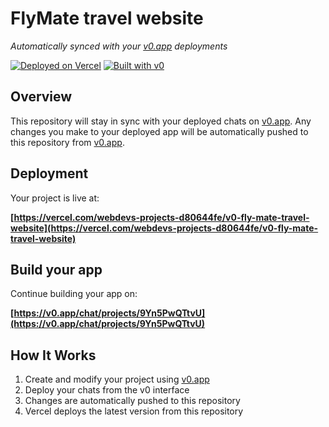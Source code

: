# FlyMate travel website

*Automatically synced with your [v0.app](https://v0.app) deployments*

[![Deployed on Vercel](https://img.shields.io/badge/Deployed%20on-Vercel-black?style=for-the-badge&logo=vercel)](https://vercel.com/webdevs-projects-d80644fe/v0-fly-mate-travel-website)
[![Built with v0](https://img.shields.io/badge/Built%20with-v0.app-black?style=for-the-badge)](https://v0.app/chat/projects/9Yn5PwQTtvU)

## Overview

This repository will stay in sync with your deployed chats on [v0.app](https://v0.app).
Any changes you make to your deployed app will be automatically pushed to this repository from [v0.app](https://v0.app).

## Deployment

Your project is live at:

**[https://vercel.com/webdevs-projects-d80644fe/v0-fly-mate-travel-website](https://vercel.com/webdevs-projects-d80644fe/v0-fly-mate-travel-website)**

## Build your app

Continue building your app on:

**[https://v0.app/chat/projects/9Yn5PwQTtvU](https://v0.app/chat/projects/9Yn5PwQTtvU)**

## How It Works

1. Create and modify your project using [v0.app](https://v0.app)
2. Deploy your chats from the v0 interface
3. Changes are automatically pushed to this repository
4. Vercel deploys the latest version from this repository